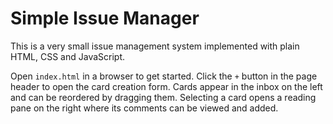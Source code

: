 # Simple Issue Manager

This is a very small issue management system implemented with plain HTML, CSS and JavaScript.

Open `index.html` in a browser to get started. Click the `+` button in the page
header to open the card creation form. Cards appear in the inbox on the left and
can be reordered by dragging them. Selecting a card opens a reading pane on the
right where its comments can be viewed and added.
